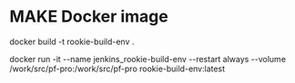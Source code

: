 # MAKE Docker image
docker build -t rookie-build-env .

docker run -it --name jenkins_rookie-build-env --restart always --volume /work/src/pf-pro:/work/src/pf-pro rookie-build-env:latest
